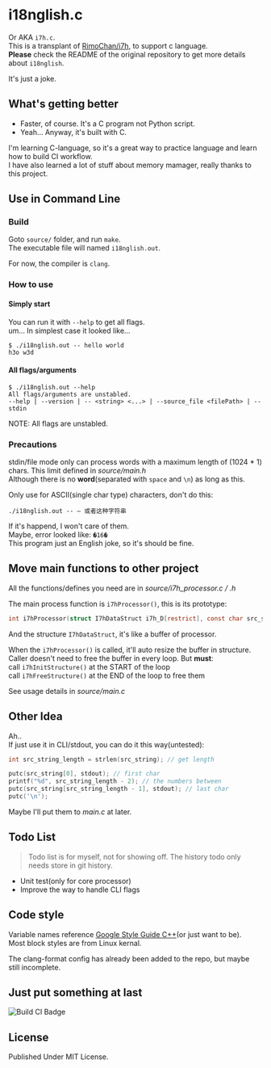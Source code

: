# i18nglish.c

Or AKA `i7h.c`.\
This is a transplant of [RimoChan/i7h](https://github.com/RimoChan/i7h), to support c language.\
**Please** check the README of the original repository to get more details about `i18nglish`.

It's just a joke.

## What's getting better

- Faster, of course. It's a C program not Python script.
- Yeah... Anyway, it's built with C.

I'm learning C-language, so it's a great way to practice language and learn how to build CI workflow.\
I have also learned a lot of stuff about memory mamager, really thanks to this project.

## Use in Command Line

### Build

Goto `source/` folder, and run `make`.\
The executable file will named `i18nglish.out`.

For now, the compiler is `clang`.

### How to use

#### Simply start

You can run it with `--help` to get all flags.\
um... In simplest case it looked like...

```text
$ ./i18nglish.out -- hello world
h3o w3d
```

#### All flags/arguments

```text
$ ./i18nglish.out --help
All flags/arguments are unstabled.
--help | --version | -- <string> <...> | --source_file <filePath> | --stdin
```

NOTE: All flags are unstabled.

### Precautions

stdin/file mode only can process words with a maximum length of (1024 * 1) chars. This limit defined in *source/main.h*\
Although there is no **word**(separated with `space` and `\n`) as long as this.

Only use for ASCII(single char type) characters, don't do this:

```shell
./i18nglish.out -- — 或者这种字符串
```

If it's happend, I won't care of them.\
Maybe, error looked like: `�16�`\
This program just an English joke, so it's should be fine.

## Move main functions to other project

All the functions/defines you need are in *source/i7h_processor.c / .h*

The main process function is `i7hProcessor()`, this is its prototype:

```c
int i7hProcessor(struct I7hDataStruct i7h_D[restrict], const char src_string[]);
```

And the structure `I7hDataStruct`, it's like a buffer of processor.

When the `i7hProcessor()` is called, it'll auto resize the buffer in structure.\
Caller doesn't need to free the buffer in every loop. But **must**:\
call `i7hInitStructure()` at the START of the loop\
call `i7hFreeStructure()` at the END of the loop to free them

See usage details in *source/main.c*

## Other Idea

Ah..\
If just use it in CLI/stdout, you can do it this way(untested):

```c
int src_string_length = strlen(src_string); // get length

putc(src_string[0], stdout); // first char
printf("%d", src_string_length - 2); // the numbers between
putc(src_string[src_string_length - 1], stdout); // last char
putc('\n');
```

Maybe I'll put them to *main.c* at later.

## Todo List

> Todo list is for myself, not for showing off. The history todo only needs store in git history.

- Unit test(only for core processor)
- Improve the way to handle CLI flags

## Code style

Variable names reference [Google Style Guide C++](https://google.github.io/styleguide/cppguide.html)(or just want to be).\
Most block styles are from Linux kernal.

The clang-format config has already been added to the repo, but maybe still incomplete.

## Just put something at last

![Build CI Badge](https://github.com/SourLemonJuice/i18nglish.c/actions/workflows/Build.yml/badge.svg)

## License

Published Under MIT License.
